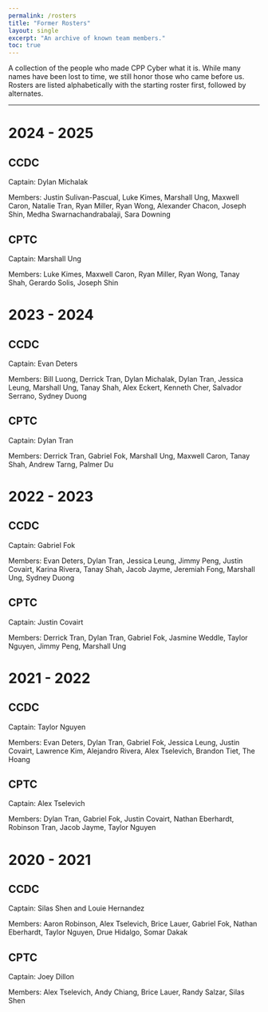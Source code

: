 ```yaml
---
permalink: /rosters
title: "Former Rosters"
layout: single
excerpt: "An archive of known team members."
toc: true
---
```

A collection of the people who made CPP Cyber what it is. While many names have been lost to time, we still honor those who came before us. Rosters are listed alphabetically with the starting roster first, followed by alternates.

---
# 2024 - 2025

## CCDC
Captain: Dylan Michalak

Members: Justin Sulivan-Pascual, Luke Kimes, Marshall Ung, Maxwell Caron, Natalie Tran, Ryan Miller, Ryan Wong, Alexander Chacon, Joseph Shin, Medha Swarnachandrabalaji, Sara Downing

## CPTC
Captain: Marshall Ung

Members: Luke Kimes, Maxwell Caron, Ryan Miller, Ryan Wong, Tanay Shah, Gerardo Solis, Joseph Shin


# 2023 - 2024

## CCDC
Captain: Evan Deters

Members: Bill Luong, Derrick Tran, Dylan Michalak, Dylan Tran, Jessica Leung, Marshall Ung, Tanay Shah, Alex Eckert, Kenneth Cher, Salvador Serrano, Sydney Duong

## CPTC
Captain: Dylan Tran

Members: Derrick Tran, Gabriel Fok, Marshall Ung, Maxwell Caron, Tanay Shah, Andrew Tarng, Palmer Du

# 2022 - 2023

## CCDC
Captain: Gabriel Fok

Members: Evan Deters, Dylan Tran, Jessica Leung, Jimmy Peng, Justin Covairt, Karina Rivera, Tanay Shah, Jacob Jayme, Jeremiah Fong, Marshall Ung, Sydney Duong

## CPTC
Captain: Justin Covairt

Members: Derrick Tran, Dylan Tran, Gabriel Fok, Jasmine Weddle, Taylor Nguyen, Jimmy Peng, Marshall Ung

# 2021 - 2022

## CCDC
Captain: Taylor Nguyen

Members: Evan Deters, Dylan Tran, Gabriel Fok, Jessica Leung, Justin Covairt, Lawrence Kim, Alejandro Rivera, Alex Tselevich, Brandon Tiet, The Hoang

## CPTC
Captain: Alex Tselevich

Members: Dylan Tran, Gabriel Fok, Justin Covairt, Nathan Eberhardt, Robinson Tran, Jacob Jayme, Taylor Nguyen 

# 2020 - 2021

## CCDC
Captain: Silas Shen and Louie Hernandez

Members: Aaron Robinson, Alex Tselevich, Brice Lauer, Gabriel Fok, Nathan Eberhardt, Taylor Nguyen, Drue Hidalgo, Somar Dakak

## CPTC
Captain: Joey Dillon

Members: Alex Tselevich, Andy Chiang, Brice Lauer, Randy Salzar, Silas Shen
